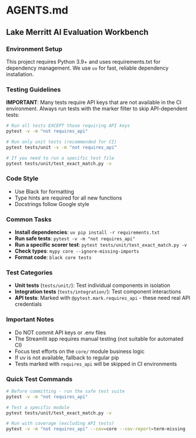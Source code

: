 # AGENTS.md

## Lake Merritt AI Evaluation Workbench

### Environment Setup
This project requires Python 3.9+ and uses requirements.txt for dependency management.
We use `uv` for fast, reliable dependency installation.

### Testing Guidelines

**IMPORTANT**: Many tests require API keys that are not available in the CI environment. 
Always run tests with the marker filter to skip API-dependent tests:

```bash
# Run all tests EXCEPT those requiring API keys
pytest -v -m "not requires_api"

# Run only unit tests (recommended for CI)
pytest tests/unit -v -m "not requires_api"

# If you need to run a specific test file
pytest tests/unit/test_exact_match.py -v
```

### Code Style
- Use Black for formatting
- Type hints are required for all new functions
- Docstrings follow Google style

### Common Tasks
- **Install dependencies**: `uv pip install -r requirements.txt`
- **Run safe tests**: `pytest -v -m "not requires_api"`
- **Run a specific scorer test**: `pytest tests/unit/test_exact_match.py -v`
- **Check types**: `mypy core --ignore-missing-imports`
- **Format code**: `black core tests`

### Test Categories
- **Unit tests** (`tests/unit/`): Test individual components in isolation
- **Integration tests** (`tests/integration/`): Test component interactions
- **API tests**: Marked with `@pytest.mark.requires_api` - these need real API credentials

### Important Notes
- Do NOT commit API keys or .env files
- The Streamlit app requires manual testing (not suitable for automated CI)
- Focus test efforts on the `core/` module business logic
- If uv is not available, fallback to regular pip
- Tests marked with `requires_api` will be skipped in CI environments

### Quick Test Commands
```bash
# Before committing - run the safe test suite
pytest -v -m "not requires_api"

# Test a specific module
pytest tests/unit/test_exact_match.py -v

# Run with coverage (excluding API tests)
pytest -v -m "not requires_api" --cov=core --cov-report=term-missing
```
